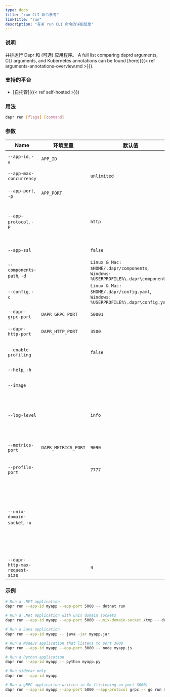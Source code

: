 ```yaml
---
type: docs
title: "run CLI 命令参考"
linkTitle: "run"
description: "有关 run CLI 命令的详细信息"
---
```


### 说明

并排运行 Dapr 和 (可选) 应用程序。 A full list comparing daprd arguments, CLI arguments, and Kubernetes annotations can be found [here]({{< ref arguments-annotations-overview.md >}}).

### 支持的平台

- [自托管]({{< ref self-hosted >}})

### 用法

```bash
dapr run [flags] [command]
```

### 参数

| Name                           | 环境变量                | 默认值                                                                                      | 说明                                                                                           |
| ------------------------------ | ------------------- | ---------------------------------------------------------------------------------------- | -------------------------------------------------------------------------------------------- |
| `--app-id`, `-a`               | `APP_ID`            |                                                                                          | 用于服务发现的应用程序 Id                                                                               |
| `--app-max-concurrency`        |                     | `unlimited`                                                                              | 应用程序的并发级别，默认为无限制                                                                             |
| `--app-port`, `-p`             | `APP_PORT`          |                                                                                          | 应用程序正在侦听的端口                                                                                  |
| `--app-protocol`, `-P`         |                     | `http`                                                                                   | 协议（gRPC 或 HTTP） Dapr 用于与应用程序通信。 有效值为: `http` 或 `grpc`                                        |
| `--app-ssl`                    |                     | `false`                                                                                  | 当 Dapr 调用应用程序时启用 https                                                                       |
| `--components-path`, `-d`      |                     | `Linux & Mac: $HOME/.dapr/components`, `Windows: %USERPROFILE%\.dapr\components`   | Components 目录的路径                                                                             |
| `--config`, `-c`               |                     | `Linux & Mac: $HOME/.dapr/config.yaml`, `Windows: %USERPROFILE%\.dapr\config.yaml` | Dapr 配置文件                                                                                    |
| `--dapr-grpc-port`             | `DAPR_GRPC_PORT`    | `50001`                                                                                  | Dapr 要监听的 gRPC 端口                                                                            |
| `--dapr-http-port`             | `DAPR_HTTP_PORT`    | `3500`                                                                                   | Dapr 要监听的 HTTP 端口                                                                            |
| `--enable-profiling`           |                     | `false`                                                                                  | 通过 HTTP 端点启用 `pproft` 性能检测                                                                   |
| `--help`, `-h`                 |                     |                                                                                          | 显示此帮助消息                                                                                      |
| `--image`                      |                     |                                                                                          | 要在中生成代码的 image。 输入为： `repository/image`                                                      |
| `--log-level`                  |                     | `info`                                                                                   | 日志详细程度。 有效值因为其中之一: `debug`, `info`, `warn`, `error`, `fatal`, or `panic`                     |
| `--metrics-port`               | `DAPR_METRICS_PORT` | `9090`                                                                                   | The port that Dapr sends its metrics information to                                          |
| `--profile-port`               |                     | `7777`                                                                                   | 要侦听的性能检测服务的端口                                                                                |
| `--unix-domain-socket`, `-u`   |                     |                                                                                          | Unix 域套接字目录挂载的路径。 如果指定，与Dapr sidecar 的通信使用unix域套接字，与使用TCP端口相比，延迟更低，吞吐量更大。 在 Windows 操作系统上不可用 |
| `--dapr-http-max-request-size` |                     | `4`                                                                                      | Max size of request body in MB.                                                              |

### 示例

```bash
# Run a .NET application
dapr run --app-id myapp --app-port 5000 -- dotnet run

# Run a .Net application with unix domain sockets
dapr run --app-id myapp --app-port 5000 --unix-domain-socket /tmp -- dotnet run

# Run a Java application
dapr run --app-id myapp -- java -jar myapp.jar

# Run a NodeJs application that listens to port 3000
dapr run --app-id myapp --app-port 3000 -- node myapp.js

# Run a Python application
dapr run --app-id myapp -- python myapp.py

# Run sidecar only
dapr run --app-id myapp

# Run a gRPC application written in Go (listening on port 3000)
dapr run --app-id myapp --app-port 5000 --app-protocol grpc -- go run main.go
```
